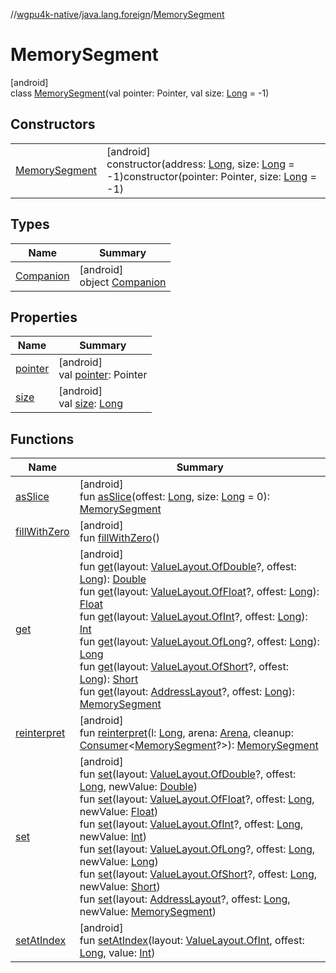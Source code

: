 //[wgpu4k-native](../../../index.md)/[java.lang.foreign](../index.md)/[MemorySegment](index.md)

# MemorySegment

[android]\
class [MemorySegment](index.md)(val pointer: Pointer, val size: [Long](https://kotlinlang.org/api/core/kotlin-stdlib/kotlin/-long/index.html) = -1)

## Constructors

| | |
|---|---|
| [MemorySegment](-memory-segment.md) | [android]<br>constructor(address: [Long](https://kotlinlang.org/api/core/kotlin-stdlib/kotlin/-long/index.html), size: [Long](https://kotlinlang.org/api/core/kotlin-stdlib/kotlin/-long/index.html) = -1)constructor(pointer: Pointer, size: [Long](https://kotlinlang.org/api/core/kotlin-stdlib/kotlin/-long/index.html) = -1) |

## Types

| Name | Summary |
|---|---|
| [Companion](-companion/index.md) | [android]<br>object [Companion](-companion/index.md) |

## Properties

| Name | Summary |
|---|---|
| [pointer](pointer.md) | [android]<br>val [pointer](pointer.md): Pointer |
| [size](size.md) | [android]<br>val [size](size.md): [Long](https://kotlinlang.org/api/core/kotlin-stdlib/kotlin/-long/index.html) |

## Functions

| Name | Summary |
|---|---|
| [asSlice](as-slice.md) | [android]<br>fun [asSlice](as-slice.md)(offest: [Long](https://kotlinlang.org/api/core/kotlin-stdlib/kotlin/-long/index.html), size: [Long](https://kotlinlang.org/api/core/kotlin-stdlib/kotlin/-long/index.html) = 0): [MemorySegment](index.md) |
| [fillWithZero](fill-with-zero.md) | [android]<br>fun [fillWithZero](fill-with-zero.md)() |
| [get](get.md) | [android]<br>fun [get](get.md)(layout: [ValueLayout.OfDouble](../-value-layout/-of-double/index.md)?, offest: [Long](https://kotlinlang.org/api/core/kotlin-stdlib/kotlin/-long/index.html)): [Double](https://kotlinlang.org/api/core/kotlin-stdlib/kotlin/-double/index.html)<br>fun [get](get.md)(layout: [ValueLayout.OfFloat](../-value-layout/-of-float/index.md)?, offest: [Long](https://kotlinlang.org/api/core/kotlin-stdlib/kotlin/-long/index.html)): [Float](https://kotlinlang.org/api/core/kotlin-stdlib/kotlin/-float/index.html)<br>fun [get](get.md)(layout: [ValueLayout.OfInt](../-value-layout/-of-int/index.md)?, offest: [Long](https://kotlinlang.org/api/core/kotlin-stdlib/kotlin/-long/index.html)): [Int](https://kotlinlang.org/api/core/kotlin-stdlib/kotlin/-int/index.html)<br>fun [get](get.md)(layout: [ValueLayout.OfLong](../-value-layout/-of-long/index.md)?, offest: [Long](https://kotlinlang.org/api/core/kotlin-stdlib/kotlin/-long/index.html)): [Long](https://kotlinlang.org/api/core/kotlin-stdlib/kotlin/-long/index.html)<br>fun [get](get.md)(layout: [ValueLayout.OfShort](../-value-layout/-of-short/index.md)?, offest: [Long](https://kotlinlang.org/api/core/kotlin-stdlib/kotlin/-long/index.html)): [Short](https://kotlinlang.org/api/core/kotlin-stdlib/kotlin/-short/index.html)<br>fun [get](get.md)(layout: [AddressLayout](../-address-layout/index.md)?, offest: [Long](https://kotlinlang.org/api/core/kotlin-stdlib/kotlin/-long/index.html)): [MemorySegment](index.md) |
| [reinterpret](reinterpret.md) | [android]<br>fun [reinterpret](reinterpret.md)(l: [Long](https://kotlinlang.org/api/core/kotlin-stdlib/kotlin/-long/index.html), arena: [Arena](../-arena/index.md), cleanup: [Consumer](https://developer.android.com/reference/kotlin/java/util/function/Consumer.html)&lt;[MemorySegment](index.md)?&gt;): [MemorySegment](index.md) |
| [set](set.md) | [android]<br>fun [set](set.md)(layout: [ValueLayout.OfDouble](../-value-layout/-of-double/index.md)?, offest: [Long](https://kotlinlang.org/api/core/kotlin-stdlib/kotlin/-long/index.html), newValue: [Double](https://kotlinlang.org/api/core/kotlin-stdlib/kotlin/-double/index.html))<br>fun [set](set.md)(layout: [ValueLayout.OfFloat](../-value-layout/-of-float/index.md)?, offest: [Long](https://kotlinlang.org/api/core/kotlin-stdlib/kotlin/-long/index.html), newValue: [Float](https://kotlinlang.org/api/core/kotlin-stdlib/kotlin/-float/index.html))<br>fun [set](set.md)(layout: [ValueLayout.OfInt](../-value-layout/-of-int/index.md)?, offest: [Long](https://kotlinlang.org/api/core/kotlin-stdlib/kotlin/-long/index.html), newValue: [Int](https://kotlinlang.org/api/core/kotlin-stdlib/kotlin/-int/index.html))<br>fun [set](set.md)(layout: [ValueLayout.OfLong](../-value-layout/-of-long/index.md)?, offest: [Long](https://kotlinlang.org/api/core/kotlin-stdlib/kotlin/-long/index.html), newValue: [Long](https://kotlinlang.org/api/core/kotlin-stdlib/kotlin/-long/index.html))<br>fun [set](set.md)(layout: [ValueLayout.OfShort](../-value-layout/-of-short/index.md)?, offest: [Long](https://kotlinlang.org/api/core/kotlin-stdlib/kotlin/-long/index.html), newValue: [Short](https://kotlinlang.org/api/core/kotlin-stdlib/kotlin/-short/index.html))<br>fun [set](set.md)(layout: [AddressLayout](../-address-layout/index.md)?, offest: [Long](https://kotlinlang.org/api/core/kotlin-stdlib/kotlin/-long/index.html), newValue: [MemorySegment](index.md)) |
| [setAtIndex](set-at-index.md) | [android]<br>fun [setAtIndex](set-at-index.md)(layout: [ValueLayout.OfInt](../-value-layout/-of-int/index.md), offest: [Long](https://kotlinlang.org/api/core/kotlin-stdlib/kotlin/-long/index.html), value: [Int](https://kotlinlang.org/api/core/kotlin-stdlib/kotlin/-int/index.html)) |